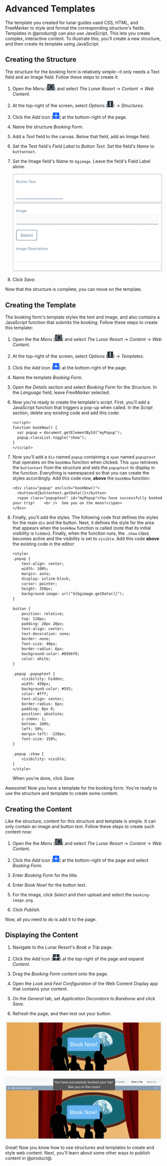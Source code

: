 # Advanced Templates

The template you created for lunar guides used CSS, HTML, and FreeMarker to 
style and format the corresponding structure's fields. Templates in @product@ 
can also use JavaScript. This lets you create complex, interactive content. To 
illustrate this, you'll create a new structure, and then create its template 
using JavaScript. 

## Creating the Structure

The structure for the booking form is relatively simple--it only needs a Text 
field and an Image field. Follow these steps to create it:

1.  Open the *Menu* 
    (![Product Menu](../../../../images/icon-menu.png)) and select *The Lunar 
    Resort* &rarr; *Content* &rarr; *Web Content*. 

2.  At the top-right of the screen, select *Options* 
    (![Options](../../../../images/icon-options.png)) &rarr; *Structures*.

3.  Click the *Add* icon 
    (![Add](../../../../images/icon-add.png)) at the bottom-right of the page. 

4.  Name the structure *Booking Form*. 

5.  Add a *Text* field to the canvas. Below that field, add an *Image* field. 

6.  Set the Text field's *Field Label* to *Button Text*. Set the field's *Name* 
    to `buttontext`.

7.  Set the Image field's *Name* to `bgimage`. Leave the field's Field Label 
    alone. 

    ![Figure x: The Booking Form structure contains a Text field above an Image field.](../../../../images/001-booking-form.png)

8.  Click *Save*. 

Now that the structure is complete, you can move on the template.

## Creating the Template

The booking form's template styles the text and image, and also contains a 
JavaScript function that submits the booking. Follow these steps to create this 
template:

1.  Open the the *Menu* 
    (![Product Menu](../../../../images/icon-menu.png)) and select *The Lunar 
    Resort* &rarr; *Content* &rarr; *Web Content*. 

2.  At the top-right of the screen, select *Options* 
    (![Options](../../../../images/icon-options.png)) &rarr; *Templates*. 

3.  Click the *Add* icon 
    (![Add](../../../../images/icon-add.png)) at the bottom-right of the page. 

4.  Name the template *Booking Form*. 

5.  Open the *Details* section and select *Booking Form* for the *Structure*. 
    In the *Language* field, leave *FreeMarker* selected. 

6.  Now you're ready to create the template's script. First, you'll add
    a JavaScript function that triggers a pop-up when called. In the *Script*
    section, delete any existing code and add this code: 

        <script>
        function bookNow() {
          var popup = document.getElementById("myPopup");
          popup.classList.toggle("show");
        }
        </script>
 
7.  Now you'll add a `div` named `popup` containing a `span` named 
    `popuptext` that operates on the `bookNow` function 
    when clicked. This `span` retrieves the `buttontext` from the structure 
    and sets the `popuptext` to display in the function. Everything is 
    namespaced so that you can create the styles accordingly. Add this code now,
     **above** the `bookNow` function: 

        <div class="popup" onclick="bookNow()">
          <button>${buttontext.getData()}</button>
          <span class="popuptext" id="myPopup">You have successfully booked your trip!    <br />  See you on the moon!</span>
        </div>

8.  Finally, you'll add the styles. The following code first defines the styles 
    for the main `div` and the button. Next, it defines the style for the area 
    that appears when the `bookNow` function is called (note that its initial 
    visibility is `hidden`). Finally, when the function runs, the `.show` class 
    becomes active and the visibility is set to `visible`. Add this code 
    **above** the existing code in the editor:

        <style>
        .popup {
            text-align: center;
            width: 100%;
            margin: auto;
            display: inline-block;
            cursor: pointer;
            height: 350px;
            background-image: url("${bgimage.getData()}");
        }

        button {
            position: relative;
            top: 110px;
            padding: 20px 20px;
            text-align: center;
            text-decoration: none;
            border: none;
            font-size: 40px;
            border-radius: 6px;
            background-color: #65b6f0;
            color: white;
        }

        .popup .popuptext {
            visibility: hidden;
            width: 450px;
            background-color: #555;
            color: #fff;
            text-align: center;
            border-radius: 6px;
            padding: 8px 0;
            position: absolute;
            z-index: 1;
            bottom: 100%;
            left: 50%;
            margin-left: -220px;
            font-size: 150%;
        }

        .popup .show {
            visibility: visible;
        }
        </style>

    When you're done, click *Save.*

Awesome! Now you have a template for the booking form. You're ready to use the 
structure and template to create some content. 

## Creating the Content

Like the structure, content for this structure and template is simple. It can 
only contain an image and button text. Follow these steps to create such content 
now:

1.  Open the the *Menu* 
    (![Product Menu](../../../../images/icon-menu.png)) and select *The Lunar 
    Resort* &rarr; *Content* &rarr; *Web Content*. 

2.  Click the *Add* icon 
    (![Add](../../../../images/icon-add.png)) at the bottom-right of the page 
    and select *Booking Form*. 

3.  Enter *Booking Form* for the title. 

4.  Enter *Book Now!* for the button text. 

5.  For the image, click *Select* and then upload and select the 
    `booking-image.png`. 

6.  Click *Publish*.

Now, all you need to do is add it to the page.

## Displaying the Content

1.  Navigate to the Lunar Resort's *Book a Trip* page. 

2.  Click the *Add* icon 
    (![Add](../../../../images/icon-add-app.png)) at the top-right of the page 
    and expand *Content*. 

3.  Drag the *Booking Form* content onto the page. 

4.  Open the *Look and Feel Configuration* of the Web Content Display app that 
    contains your content. 

5.  On the *General* tab, set *Application Decorators* to *Barebone* and click 
    *Save*. 

6.  Refresh the page, and then test out your button.

![Figure x: Template before click.](../../../../images/001-adv-template-final1.png)

![Figure x: Template after click.](../../../../images/001-adv-template-final2.png)

Great! Now you know how to use structures and templates to create and style web 
content. Next, you'll learn about some other ways to publish content in 
@product@. 
